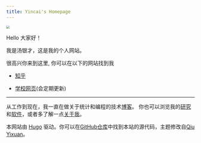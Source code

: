 ```yaml
---
title: Yincai's Homepage
---
```


<img src="/images/avatar.jpeg" class="align-right" style="zoom:55%;"/>


Hello 大家好！

我是汤银才，这是我的个人网站。

很高兴你来到这里, 你可以在以下的网站找到我

- [知乎](https://www.zhihu.com/people/tang-yin-cai-52)

- [学校网页](https://faculty.ecnu.edu.cn/_s35/tyc/main.psp)(会定期更新)

---

从工作到现在，我一直在做关于统计和编程的技术[博客](/blogs/)。
你也可以浏览我的[研究](/research/)和[软件](/software/)，或者多了解一点[关于我](/about/)。

本网站由 [Hugo](https://gohugo.io/) 驱动。你可以在[GitHub仓库](https://github.com/yixuan/hugo-blog-en)中找到本站的源代码，主题修改自[Qiu Yixuan](https://github.com/yixuan/hugo-blog-en)。 
